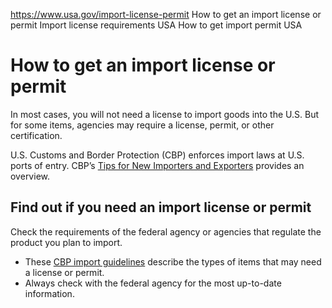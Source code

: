 

https://www.usa.gov/import-license-permit
How to get an import license or permit
Import license requirements USA
How to get import permit USA

How to get an import license or permit
======================================

In most cases, you will not need a license to import goods into the U.S. But for some items, agencies may require a license, permit, or other certification.

U.S. Customs and Border Protection (CBP) enforces import laws at U.S. ports of entry. CBP’s
[Tips for New Importers and Exporters](https://www.cbp.gov/trade/basic-import-export/importer-exporter-tips)
provides an overview.

**Find out if you need an import license or permit**
----------------------------------------------------

Check the requirements of the federal agency or agencies that regulate the product you plan to import.

* These
  [CBP import guidelines](https://www.cbp.gov/document/publications/importing-united-states)
  describe the types of items that may need a license or permit.
* Always check with the federal agency for the most up-to-date information.
